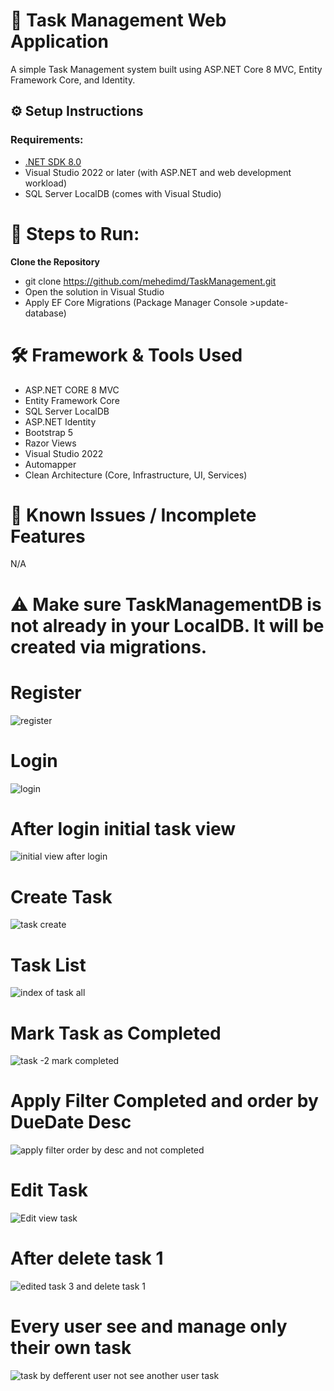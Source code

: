 # 📝 Task Management Web Application

A simple Task Management system built using ASP.NET Core 8 MVC, Entity Framework Core, and Identity.

## ⚙️ Setup Instructions

###  Requirements:
- [.NET SDK 8.0](https://dotnet.microsoft.com/download)
- Visual Studio 2022 or later (with ASP.NET and web development workload)
- SQL Server LocalDB (comes with Visual Studio)

# 🚀 Steps to Run:
  **Clone the Repository**
   * git clone https://github.com/mehedimd/TaskManagement.git
   * Open the solution in Visual Studio
   * Apply EF Core Migrations (Package Manager Console >update-database)

# 🛠️ Framework & Tools Used
* ASP.NET CORE 8 MVC
* Entity Framework Core
* SQL Server LocalDB
* ASP.NET Identity
* Bootstrap 5
* Razor Views
* Visual Studio 2022
* Automapper
* Clean Architecture (Core, Infrastructure, UI, Services)
  
# 🐞 Known Issues / Incomplete Features
N/A  

# ⚠️ Make sure TaskManagementDB is not already in your LocalDB. It will be created via migrations.

# Register
![register](https://github.com/user-attachments/assets/8f2afc9f-95d8-444a-bb02-84f7968bc107)

# Login
![login](https://github.com/user-attachments/assets/cbfccfbb-f1bb-4e66-a3ee-57f71ad92bf8)

# After login initial task view
![initial view after login](https://github.com/user-attachments/assets/d3581254-82d1-49f2-b203-9ba7450a795a)

# Create Task
![task create](https://github.com/user-attachments/assets/044d8c00-8f05-4956-808d-4f841c7e71ed)

# Task List
![index of task all](https://github.com/user-attachments/assets/00762961-2331-4c5d-96df-f2a2e3e5b6c4)

# Mark Task as Completed
![task -2 mark completed](https://github.com/user-attachments/assets/9c4e0ea6-396d-4d32-8ff5-6720f0206a6a)

# Apply Filter Completed and order by DueDate Desc
![apply filter order by desc and not completed](https://github.com/user-attachments/assets/81020572-4dd1-4ed0-9a1f-9497fd5cbc19)

# Edit Task
![Edit view task](https://github.com/user-attachments/assets/d04847d6-3524-40fa-819c-2323a9924e5c)

# After delete task 1
![edited task 3 and delete task 1](https://github.com/user-attachments/assets/5ddd4e93-f31e-4749-8240-97236468d8e2)

# Every user see and manage only their own task
![task by defferent user not see another user task](https://github.com/user-attachments/assets/70c7f908-caf8-4fe0-8205-6f26f2ac0983)

